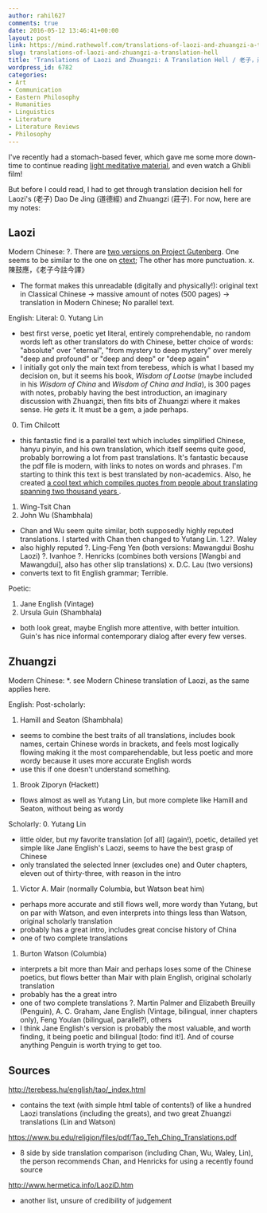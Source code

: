 ```yaml
---
author: rahil627
comments: true
date: 2016-05-12 13:46:41+00:00
layout: post
link: https://mind.rathewolf.com/translations-of-laozi-and-zhuangzi-a-translation-hell/
slug: translations-of-laozi-and-zhuangzi-a-translation-hell
title: 'Translations of Laozi and Zhuangzi: A Translation Hell / 老子，莊子：翻譯的地獄'
wordpress_id: 6782
categories:
- Art
- Communication
- Eastern Philosophy
- Humanities
- Linguistics
- Literature
- Literature Reviews
- Philosophy
---
```


I've recently had a stomach-based fever, which gave me some more down-time to continue reading [light meditative material](https://mind.rathewolf.com/on-stoicism), and even watch a Ghibli film!

But before I could read, I had to get through translation decision hell for Laozi's (老子) Dao De Jing (道德經) and Zhuangzi (莊子). For now, here are my notes:



## Laozi


Modern Chinese:
?. There are [two versions on Project Gutenberg](http://www.gutenberg.org/ebooks/author/2427). One seems to be similar to the one on [ctext](http://ctext.org/dao-de-jing); The other has more punctuation.
x. 陳鼓應，《老子今註今譯》
  - The format makes this unreadable (digitally and physically!): original text in Classical Chinese -> massive amount of notes (500 pages) -> translation in Modern Chinese; No parallel text.

English:
Literal:
0. Yutang Lin
  - best first verse, poetic yet literal, entirely comprehendable, no random words left as other translators do with Chinese, better choice of words: "absolute" over "eternal", "from mystery to deep mystery" over merely "deep and profound" or "deep and deep" or "deep again"
  - I initially got only the main text from terebess, which is what I based my decision on, but it seems his book, _Wisdom of Laotse_ (maybe included in his _Wisdom of China_ and _Wisdom of China and India_), is 300 pages with notes, probably having the best introduction, an imaginary discussion with Zhuangzi, then fits bits of Zhuangzi where it makes sense. He _gets_ it. It must be a gem, a jade perhaps.
0. Tim Chilcott
  - this fantastic find is a parallel text which includes simplified Chinese, hanyu pinyin, and his own translation, which itself seems quite good, probably borrowing a lot from past translations. It's fantastic because the pdf file is modern, with links to notes on words and phrases. I'm starting to think this text is best translated by non-academics. Also, he created [a cool text which compiles quotes from people about translating spanning two thousand years ](http://www.tclt.org.uk/10th_aniversary/Thoughts_across_Two_Thousand_Years.pdf).
1. Wing-Tsit Chan
1. John Wu (Shambhala)
  - Chan and Wu seem quite similar, both supposedly highly reputed translations. I started with Chan then changed to Yutang Lin.
1.2?. Waley
  - also highly reputed
?. Ling-Feng Yen (both versions: Mawangdui Boshu Laozi)
?. Ivanhoe
?. Henricks (combines both versions [Wangbi and Mawangdui], also has other slip translations)
x. D.C. Lau (two versions)
  - converts text to fit English grammar; Terrible.

Poetic:
1. Jane English (Vintage)
2. Ursula Guin (Shambhala)
  - both look great, maybe English more attentive, with better intuition. Guin's has nice informal contemporary dialog after every few verses.



## Zhuangzi


Modern Chinese:
*. see Modern Chinese translation of Laozi, as the same applies here.

English:
Post-scholarly:
1. Hamill and Seaton (Shambhala)
  - seems to combine the best traits of all translations, includes book names, certain Chinese words in brackets, and feels most logically flowing making it the most comparehendable, but less poetic and more wordy because it uses more accurate English words
  - use this if one doesn't understand something.
1. Brook Ziporyn (Hackett)
  - flows almost as well as Yutang Lin, but more complete like Hamill and Seaton, without being as wordy

Scholarly:
0. Yutang Lin
  - little older, but my favorite translation [of all] (again!), poetic, detailed yet simple like Jane English's Laozi, seems to have the best grasp of Chinese
  - only translated the selected Inner (excludes one) and Outer chapters, eleven out of thirty-three, with reason in the intro
1. Victor A. Mair (normally Columbia, but Watson beat him)
  - perhaps more accurate and still flows well, more wordy than Yutang, but on par with Watson, and even interprets into things less than Watson, original scholarly translation
  - probably has a great intro, includes great concise history of China
  - one of two complete translations
1. Burton Watson (Columbia)
  - interprets a bit more than Mair and perhaps loses some of the Chinese poetics, but flows better than Mair with plain English, original scholarly translation
  - probably has the a great intro
  - one of two complete translations
?. Martin Palmer and Elizabeth Breuilly (Penguin), A. C. Graham, Jane English (Vintage, bilingual, inner chapters only), Feng Youlan (bilingual, parallel?), others
  - I think Jane English's version is probably the most valuable, and worth finding, it being poetic and bilingual [todo: find it!]. And of course anything Penguin is worth trying to get too.



## Sources


http://terebess.hu/english/tao/_index.html
  - contains the text (with simple html table of contents!) of like a hundred Laozi translations (including the greats), and two great Zhuangzi translations (Lin and Watson)

https://www.bu.edu/religion/files/pdf/Tao_Teh_Ching_Translations.pdf
  - 8 side by side translation comparison (including Chan, Wu, Waley, Lin), the person recommends Chan, and Henricks for using a recently found source

http://www.hermetica.info/LaoziD.htm
  - another list, unsure of credibility of judgement
